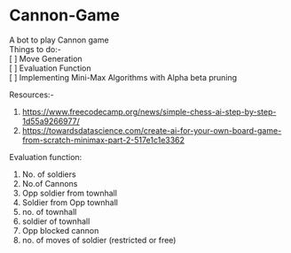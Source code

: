 # Cannon-Game
A bot to play Cannon game</br>
Things to do:-</br>
[ ] Move Generation </br>
[ ] Evaluation Function</br>
[ ] Implementing Mini-Max Algorithms with Alpha beta pruning</br>

Resources:-</br>
1) https://www.freecodecamp.org/news/simple-chess-ai-step-by-step-1d55a9266977/ </br>
2) https://towardsdatascience.com/create-ai-for-your-own-board-game-from-scratch-minimax-part-2-517e1c1e3362 </br>


Evaluation function:<br>
1) No. of soldiers<br>
2) No.of Cannons<br>
3) Opp soldier from townhall<br>
4) Soldier from Opp townhall<br>
5) no. of townhall<br>
5) soldier of townhall<br>
6) Opp blocked cannon<br>
7) no. of moves of soldier (restricted or free)<br>

